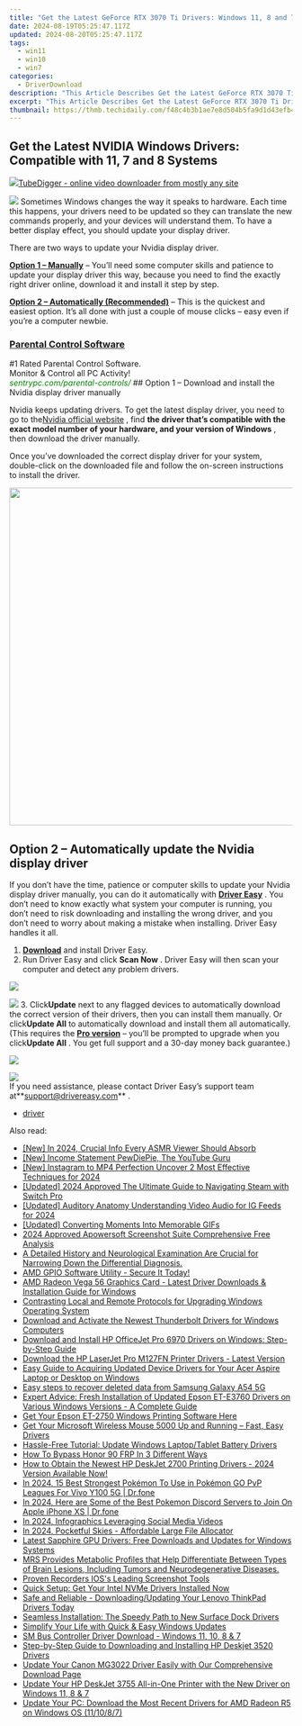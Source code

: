 ```yaml
---
title: "Get the Latest GeForce RTX 3070 Ti Drivers: Windows 11, 8 and 7 Compatibility Included"
date: 2024-08-19T05:25:47.117Z
updated: 2024-08-20T05:25:47.117Z
tags:
  - win11
  - win10
  - win7
categories:
  - DriverDownload
description: "This Article Describes Get the Latest GeForce RTX 3070 Ti Drivers: Windows 11, 8 and 7 Compatibility Included"
excerpt: "This Article Describes Get the Latest GeForce RTX 3070 Ti Drivers: Windows 11, 8 and 7 Compatibility Included"
thumbnail: https://thmb.techidaily.com/f48c4b3b1ae7e8d504b5fa9d1d43efb4b89cbd743a49407bfffb933b836abc89.png
---
```


## Get the Latest NVIDIA Windows Drivers: Compatible with 11, 7 and 8 Systems

<!-- affiliate ads begin -->
<a href="https://secure.2checkout.com/order/checkout.php?PRODS=4572700&QTY=1&AFFILIATE=108875&CART=1"><img src="	https://www.tubedigger.com/wp-content/uploads/2020/08/tubedigger-software-new.png" border="0">TubeDigger - online video downloader from mostly any site</a>
<!-- affiliate ads end -->
![](https://images.drivereasy.com/wp-content/uploads/2018/08/img_5b7e946a16130-300x190.jpg) Sometimes Windows changes the way it speaks to hardware. Each time this happens, your drivers need to be updated so they can translate the new commands properly, and your devices will understand them. To have a better display effect, you should update your display driver.

There are two ways to update your Nvidia display driver.

[**Option 1 – Manually**](https://tools.techidaily.com/drivereasy/download/) – You’ll need some computer skills and patience to update your display driver this way, because you need to find the exactly right driver online, download it and install it step by step.

[**Option 2 – Automatically (Recommended)**](https://www.drivereasy.com/knowledge/nvidia-display-driver-download-and-install-for-windows/#o2) – This is the quickest and easiest option. It’s all done with just a couple of mouse clicks – easy even if you’re a computer newbie.

<!-- affiliate ads begin -->
<h3 id="200610"><a href="https://sentrypc.7eer.net/c/5597632/200610/3022">Parental Control Software</a></h3>
<span class="text-ad-content">
	#1 Rated Parental Control Software.<br/>
	Monitor & Control all PC Activity!<br/>
		<cite style="color:green">sentrypc.com/parental-controls/</cite>
	</span><img height="0" width="0" src="https://sentrypc.7eer.net/i/5597632/200610/3022" style="position:absolute;visibility:hidden;" border="0" />
<!-- affiliate ads end -->
## Option 1 – Download and install the Nvidia display driver manually

 Nvidia keeps updating drivers. To get the latest display driver, you need to go to the[Nvidia official website](https://www.nvidia.com/Download/index.aspx?lang=en-us) , find **the driver that’s compatible with the exact model number of your hardware, and your version of Windows** , then download the driver manually.

 Once you’ve downloaded the correct display driver for your system, double-click on the downloaded file and follow the on-screen instructions to install the driver.

<!-- affiliate ads begin -->
<a href="https://appsumo.8odi.net/c/5597632/2068425/7443" target="_top" id="2068425"><img src="//a.impactradius-go.com/display-ad/7443-2068425" border="0" alt="" width="1200" height="600"/></a><img height="0" width="0" src="https://appsumo.8odi.net/i/5597632/2068425/7443" style="position:absolute;visibility:hidden;" border="0" />
<!-- affiliate ads end -->
## Option 2 – Automatically update the Nvidia display driver

 If you don’t have the time, patience or computer skills to update your Nvidia display driver manually, you can do it automatically with **[Driver Easy](https://tools.techidaily.com/drivereasy/download/)**  . You don’t need to know exactly what system your computer is running, you don’t need to risk downloading and installing the wrong driver, and you don’t need to worry about making a mistake when installing. Driver Easy handles it all.

1. **[Download](https://tools.techidaily.com/drivereasy/download/)**  and install Driver Easy.
2. Run Driver Easy and click **Scan Now** . Driver Easy will then scan your computer and detect any problem drivers.  
<!-- affiliate ads begin -->
<a href="https://shop.systoolsgroup.com/affiliate.php?ACCOUNT=SYSTOOBY&AFFILIATE=108875&PATH=https%3A%2F%2Fwww.systoolsgroup.com%3FAFFILIATE%3D108875%26RESOURCE%3DSysTools%2BGmail%2BBackup"><img src="https://www.systoolsgroup.com/box/gmail-backup.png" border="0"></a>
<!-- affiliate ads end -->
![](https://images.drivereasy.com/wp-content/uploads/2018/09/img_5ba09ca3136e1.jpg)
3. Click**Update** next to any flagged devices to automatically download the correct version of their drivers, then you can install them manually. Or click**Update All** to automatically download and install them all automatically. (This requires the **[Pro version](https://tools.techidaily.com/drivereasy/download/)**  – you’ll be prompted to upgrade when you click**Update All** . You get full support and a 30-day money back guarantee.)  
<!-- affiliate ads begin -->
<a href="https://shop.systoolsgroup.com/affiliate.php?ACCOUNT=SYSTOOBY&AFFILIATE=108875&PATH=https%3A%2F%2Fwww.systoolsgroup.com%3FAFFILIATE%3D108875%26RESOURCE%3D%2BSysTools%2BPDF%2BUnlocker"><img src="https://www.systoolsgroup.com/box/pdf-unlocker.png" border="0"></a>
<!-- affiliate ads end -->
![](https://images.drivereasy.com/wp-content/uploads/2018/09/img_5bacace00b167.jpg)  
 If you need assistance, please contact Driver Easy’s support team at**<support@drivereasy.com>** .

* [driver](https://tools.techidaily.com/drivereasy/download/)

<ins class="adsbygoogle"
     style="display:block"
     data-ad-format="autorelaxed"
     data-ad-client="ca-pub-7571918770474297"
     data-ad-slot="1223367746"></ins>



<ins class="adsbygoogle"
     style="display:block"
     data-ad-client="ca-pub-7571918770474297"
     data-ad-slot="8358498916"
     data-ad-format="auto"
     data-full-width-responsive="true"></ins>

<span class="atpl-alsoreadstyle">Also read:</span>
<div><ul>
<li><a href="https://facebook-video-share.techidaily.com/new-in-2024-crucial-info-every-asmr-viewer-should-absorb/"><u>[New] In 2024, Crucial Info Every ASMR Viewer Should Absorb</u></a></li>
<li><a href="https://some-knowledge.techidaily.com/new-income-statement-pewdiepie-the-youtube-guru/"><u>[New] Income Statement  PewDiePie, The YouTube Guru</u></a></li>
<li><a href="https://instagram-video-recordings.techidaily.com/new-instagram-to-mp4-perfection-uncover-2-most-effective-techniques-for-2024/"><u>[New] Instagram to MP4 Perfection  Uncover 2 Most Effective Techniques for 2024</u></a></li>
<li><a href="https://screen-capture.techidaily.com/updated-2024-approved-the-ultimate-guide-to-navigating-steam-with-switch-pro/"><u>[Updated] 2024 Approved  The Ultimate Guide to Navigating Steam with Switch Pro</u></a></li>
<li><a href="https://instagram-clips.techidaily.com/updated-auditory-anatomy-understanding-video-audio-for-ig-feeds-for-2024/"><u>[Updated] Auditory Anatomy  Understanding Video Audio for IG Feeds for 2024</u></a></li>
<li><a href="https://extra-hints.techidaily.com/updated-converting-moments-into-memorable-gifs/"><u>[Updated] Converting Moments Into Memorable GIFs</u></a></li>
<li><a href="https://on-screen-recording.techidaily.com/2024-approved-apowersoft-screenshot-suite-comprehensive-free-analysis/"><u>2024 Approved  Apowersoft Screenshot Suite  Comprehensive Free Analysis</u></a></li>
<li><a href="https://hardware-updates.techidaily.com/1722960538326-a-detailed-history-and-neurological-examination-are-crucial-for-narrowing-down-the-differential-diagnosis/"><u>A Detailed History and Neurological Examination Are Crucial for Narrowing Down the Differential Diagnosis.</u></a></li>
<li><a href="https://hardware-updates.techidaily.com/amd-gpio-software-utility-secure-it-today/"><u>AMD GPIO Software Utility - Secure It Today!</u></a></li>
<li><a href="https://hardware-updates.techidaily.com/amd-radeon-vega-56-graphics-card-latest-driver-downloads-and-installation-guide-for-windows/"><u>AMD Radeon Vega 56 Graphics Card - Latest Driver Downloads & Installation Guide for Windows</u></a></li>
<li><a href="https://win11.techidaily.com/contrasting-local-and-remote-protocols-for-upgrading-windows-operating-system/"><u>Contrasting Local and Remote Protocols for Upgrading Windows Operating System</u></a></li>
<li><a href="https://hardware-updates.techidaily.com/download-and-activate-the-newest-thunderbolt-drivers-for-windows-computers/"><u>Download and Activate the Newest Thunderbolt Drivers for Windows Computers</u></a></li>
<li><a href="https://hardware-updates.techidaily.com/download-and-install-hp-officejet-pro-6970-drivers-on-windows-step-by-step-guide/"><u>Download and Install HP OfficeJet Pro 6970 Drivers on Windows: Step-by-Step Guide</u></a></li>
<li><a href="https://hardware-updates.techidaily.com/download-the-hp-laserjet-pro-m127fn-printer-drivers-latest-version/"><u>Download the HP LaserJet Pro M127FN Printer Drivers - Latest Version</u></a></li>
<li><a href="https://hardware-updates.techidaily.com/easy-guide-to-acquiring-updated-device-drivers-for-your-acer-aspire-laptop-or-desktop-on-windows/"><u>Easy Guide to Acquiring Updated Device Drivers for Your Acer Aspire Laptop or Desktop on Windows</u></a></li>
<li><a href="https://phone-solutions.techidaily.com/easy-steps-to-recover-deleted-data-from-samsung-galaxy-a54-5g-by-fonelab-android-recover-data/"><u>Easy steps to recover deleted data from Samsung Galaxy A54 5G</u></a></li>
<li><a href="https://hardware-updates.techidaily.com/expert-advice-fresh-installation-of-updated-epson-et-e3760-drivers-on-various-windows-versions-a-complete-guide/"><u>Expert Advice: Fresh Installation of Updated Epson ET-E3760 Drivers on Various Windows Versions - A Complete Guide</u></a></li>
<li><a href="https://hardware-updates.techidaily.com/get-your-epson-et-2750-windows-printing-software-here/"><u>Get Your Epson ET-2750 Windows Printing Software Here</u></a></li>
<li><a href="https://hardware-updates.techidaily.com/get-your-microsoft-wireless-mouse-5000-up-and-running-fast-easy-drivers/"><u>Get Your Microsoft Wireless Mouse 5000 Up and Running – Fast, Easy Drivers</u></a></li>
<li><a href="https://hardware-updates.techidaily.com/hassle-free-tutorial-update-windows-laptoptablet-battery-drivers/"><u>Hassle-Free Tutorial: Update Windows Laptop/Tablet Battery Drivers</u></a></li>
<li><a href="https://bypass-frp.techidaily.com/how-to-bypass-honor-90-frp-in-3-different-ways-by-drfone-android/"><u>How To Bypass Honor 90 FRP In 3 Different Ways</u></a></li>
<li><a href="https://hardware-updates.techidaily.com/how-to-obtain-the-newest-hp-deskjet-2700-printing-drivers-2024-version-available-now/"><u>How to Obtain the Newest HP DeskJet 2700 Printing Drivers - 2024 Version Available Now!</u></a></li>
<li><a href="https://change-location.techidaily.com/in-2024-15-best-strongest-pokemon-to-use-in-pokemon-go-pvp-leagues-for-vivo-y100-5g-drfone-by-drfone-virtual-android/"><u>In 2024, 15 Best Strongest Pokémon To Use in Pokémon GO PvP Leagues For Vivo Y100 5G | Dr.fone</u></a></li>
<li><a href="https://ios-pokemon-go.techidaily.com/in-2024-here-are-some-of-the-best-pokemon-discord-servers-to-join-on-apple-iphone-xs-drfone-by-drfone-virtual-ios/"><u>In 2024, Here are Some of the Best Pokemon Discord Servers to Join On Apple iPhone XS | Dr.fone</u></a></li>
<li><a href="https://youtube-data.techidaily.com/24-infographics-leveraging-social-media-videos/"><u>In 2024, Infographics  Leveraging Social Media Videos</u></a></li>
<li><a href="https://extra-guidance.techidaily.com/in-2024-pocketful-skies-affordable-large-file-allocator/"><u>In 2024, Pocketful Skies - Affordable Large File Allocator</u></a></li>
<li><a href="https://hardware-updates.techidaily.com/latest-sapphire-gpu-drivers-free-downloads-and-updates-for-windows-systems/"><u>Latest Sapphire GPU Drivers: Free Downloads and Updates for Windows Systems</u></a></li>
<li><a href="https://hardware-updates.techidaily.com/mrs-provides-metabolic-profiles-that-help-differentiate-between-types-of-brain-lesions-including-tumors-and-neurodegenerative-diseases/"><u>MRS Provides Metabolic Profiles that Help Differentiate Between Types of Brain Lesions, Including Tumors and Neurodegenerative Diseases.</u></a></li>
<li><a href="https://desktop-recording.techidaily.com/proven-recorders-ioss-leading-screenshot-tools/"><u>Proven Recorders  IOS's Leading Screenshot Tools</u></a></li>
<li><a href="https://hardware-updates.techidaily.com/quick-setup-get-your-intel-nvme-drivers-installed-now/"><u>Quick Setup: Get Your Intel NVMe Drivers Installed Now</u></a></li>
<li><a href="https://hardware-updates.techidaily.com/1722976742919-safe-and-reliable-downloadingupdating-your-lenovo-thinkpad-drivers-today/"><u>Safe and Reliable - Downloading/Updating Your Lenovo ThinkPad Drivers Today</u></a></li>
<li><a href="https://hardware-updates.techidaily.com/seamless-installation-the-speedy-path-to-new-surface-dock-drivers/"><u>Seamless Installation: The Speedy Path to New Surface Dock Drivers</u></a></li>
<li><a href="https://hardware-updates.techidaily.com/simplify-your-life-with-quick-and-easy-windows-updates/"><u>Simplify Your Life with Quick & Easy Windows Updates</u></a></li>
<li><a href="https://hardware-updates.techidaily.com/sm-bus-controller-driver-download-windows-11-10-8-and-7/"><u>SM Bus Controller Driver Download - Windows 11, 10, 8 & 7</u></a></li>
<li><a href="https://hardware-updates.techidaily.com/step-by-step-guide-to-downloading-and-installing-hp-deskjet-3520-drivers/"><u>Step-by-Step Guide to Downloading and Installing HP Deskjet 3520 Drivers</u></a></li>
<li><a href="https://hardware-updates.techidaily.com/update-your-canon-mg3022-driver-easily-with-our-comprehensive-download-page/"><u>Update Your Canon MG3022 Driver Easily with Our Comprehensive Download Page</u></a></li>
<li><a href="https://hardware-updates.techidaily.com/update-your-hp-deskjet-3755-all-in-one-printer-with-the-new-driver-on-windows-11-8-and-7/"><u>Update Your HP DeskJet 3755 All-in-One Printer with the New Driver on Windows 11, 8 & 7</u></a></li>
<li><a href="https://hardware-updates.techidaily.com/update-your-pc-download-the-most-recent-drivers-for-amd-radeon-r5-on-windows-os-111087/"><u>Update Your PC: Download the Most Recent Drivers for AMD Radeon R5 on Windows OS (11/10/8/7)</u></a></li>
</ul></div>
